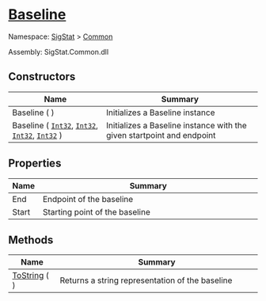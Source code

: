 # [Baseline](./Baseline.md)

Namespace: [SigStat]() > [Common](./README.md)

Assembly: SigStat.Common.dll


## Constructors

| Name | Summary<div><a href="#"><img width=466></a></div> | 
| --- | --- | 
| Baseline (  ) | Initializes a Baseline instance | 
| Baseline ( [`Int32`](https://docs.microsoft.com/en-us/dotnet/api/System.Int32), [`Int32`](https://docs.microsoft.com/en-us/dotnet/api/System.Int32), [`Int32`](https://docs.microsoft.com/en-us/dotnet/api/System.Int32), [`Int32`](https://docs.microsoft.com/en-us/dotnet/api/System.Int32) ) | Initializes a Baseline instance with the given startpoint and endpoint | 


## Properties

| Name | Summary<div><a href="#"><img width=466></a></div> | 
| --- | --- | 
| End | Endpoint of the baseline | 
| Start | Starting point of the baseline | 


## Methods

| Name | Summary<div><a href="#"><img width=466></a></div> | 
| --- | --- | 
| [ToString](./Methods/Baseline--ToString.md) (  ) | Returns a string representation of the baseline | 



